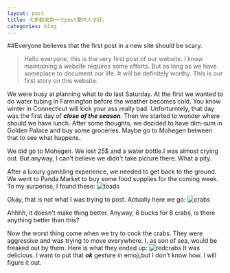 ```yaml
---
layout: post
title: 大家都说第一个post要吓人才好。
categories: blog
---
```


##Everyone believes that the first post in a new site should be scary.

>Hello everyone, this is the very first post of our website.
I know maintaining a website requires some efforts. But as long as we have someplace to document our life. It will be definitely worthy. This is our first story on this website.

We were busy at planning what to do last Saturday. At the first we wanted to do water tubing in Farmington before the weather becomes cold. You know winter in Connecticut will kick your ass really bad. Unforturntely, that day was the first day of **_close of the season_**. Then we started to wonder where should we have lunch. After some thoughts, we decided to have dim-sum in Golden Palace and buy some groceries. Maybe go to Mohegen between that to see what happens.

We did go to Mohegen. We lost 25$ and a water bottle.I was almost crying out. But anyway, I can't believe we didn't take picture there. What a pity.

After a luxury gambling experience, we needed to get back to the ground. We went to Panda Market to buy some food supplies for the coming week. To my surperise, I found these:
![toads]({{site.baseurl}}/images/toads.JPG)

Okay, that is not what I was trying to post. Actually here we go:
![crabs]({{site.baseurl}}/images/0919rawcrabs.JPG)

Ahhhh, it doesn't make thing better. Anyway, 6 bucks for 8 crabs, is there anything better than this?

Now the worst thing come when we try to cook the crabs. They were aggressive and was trying to move everywhere. I, as son of sea, would be freaked out by them. Here is what they ended up:
![redcrabs]({{site.baseurl}}/images/0919crabs.JPG)
It was delicious. I want to put that **_ok_** gesture in emoji,but I don't know how. I will figure it out.

